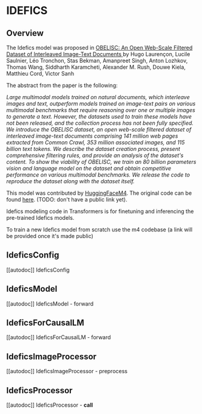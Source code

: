 <!--Copyright 2023 The HuggingFace Team. All rights reserved.

Licensed under the Apache License, Version 2.0 (the "License"); you may not use this file except in compliance with
the License. You may obtain a copy of the License at

http://www.apache.org/licenses/LICENSE-2.0

Unless required by applicable law or agreed to in writing, software distributed under the License is distributed on
an "AS IS" BASIS, WITHOUT WARRANTIES OR CONDITIONS OF ANY KIND, either express or implied. See the License for the
specific language governing permissions and limitations under the License.

⚠️ Note that this file is in Markdown but contain specific syntax for our doc-builder (similar to MDX) that may not be
rendered properly in your Markdown viewer.

-->

# IDEFICS

## Overview

The Idefics model was proposed in [OBELISC: An Open Web-Scale Filtered Dataset of Interleaved Image-Text Documents
](https://huggingface.co/papers/2306.16527
) by Hugo Laurençon, Lucile Saulnier, Léo Tronchon, Stas Bekman, Amanpreet Singh, Anton Lozhkov, Thomas Wang, Siddharth Karamcheti, Alexander M. Rush, Douwe Kiela, Matthieu Cord, Victor Sanh

The abstract from the paper is the following:

*Large multimodal models trained on natural documents, which interleave images and text, outperform models trained on image-text pairs on various multimodal benchmarks that require reasoning over one or multiple images to generate a text. However, the datasets used to train these models have not been released, and the collection process has not been fully specified. We introduce the OBELISC dataset, an open web-scale filtered dataset of interleaved image-text documents comprising 141 million web pages extracted from Common Crawl, 353 million associated images, and 115 billion text tokens. We describe the dataset creation process, present comprehensive filtering rules, and provide an analysis of the dataset's content. To show the viability of OBELISC, we train an 80 billion parameters vision and language model on the dataset and obtain competitive performance on various multimodal benchmarks. We release the code to reproduce the dataset along with the dataset itself.*

This model was contributed by [HuggingFaceM4](https://huggingface.co/HuggingFaceM4). The original code can be found [here](<INSERT LINK TO GITHUB REPO HERE>). (TODO: don't have a public link yet).


<Tip warning={true}>

Idefics modeling code in Transformers is for finetuning and inferencing the pre-trained Idefics models.

To train a new Idefics model from scratch use the m4 codebase (a link will be provided once it's made public)

</Tip>


## IdeficsConfig

[[autodoc]] IdeficsConfig

## IdeficsModel

[[autodoc]] IdeficsModel
    - forward

## IdeficsForCausalLM

[[autodoc]] IdeficsForCausalLM
    - forward

## IdeficsImageProcessor

[[autodoc]] IdeficsImageProcessor
    - preprocess

## IdeficsProcessor

[[autodoc]] IdeficsProcessor
    - __call__
